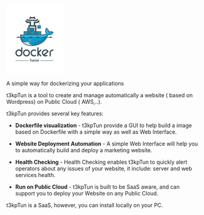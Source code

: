 ![T3kpTun - Dockerhanoi Tool](resources/groupicons.jpeg)

A simple way for dockerizing your applications

<p>t3kpTun is a tool to create and manage automatically a website ( based on Wordpress) on Public Cloud ( AWS,..).</p>

<p>t3kpTun provides several key features:</p>

<ul>
<li><p><strong>Dockerfile visualization</strong> - t3kpTun provide a GUI to help build a image based on Dockerfile with a simple way as well as Web Interface.</p></li>
<li><p><strong>Website Deployment Automation</strong> - A simple Web Interface will help you to automatically build and deploy a marketing website.</p></li>
<li><p><strong>Health Checking</strong> - Health Checking enables t3kpTun to quickly alert
operators about any issues of your website, it include: server and web services health.</p></li>
<li><p><strong>Run on Public Cloud</strong> - t3kpTun is built to be SaaS aware, and can
support you to deploy your Website on any Public Cloud.</p></li>
</ul>

<p>t3kpTun is a SaaS, however, you can install locally on your PC.</p>
